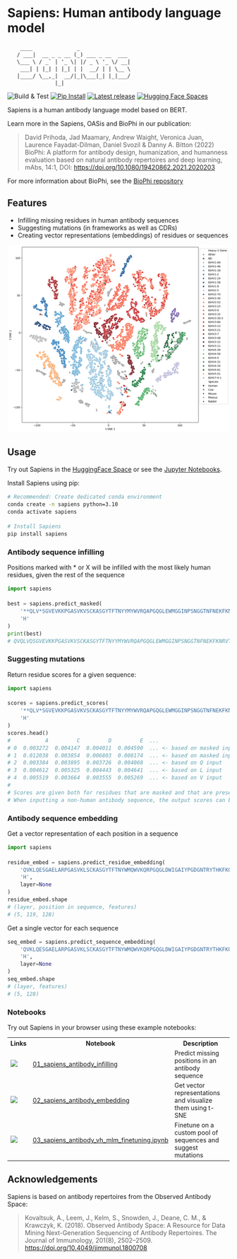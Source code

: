 # Sapiens: Human antibody language model

```
    ____              _                
   / ___|  __ _ _ __ (_) ___ _ __  ___ 
   \___ \ / _` | '_ \| |/ _ \ '_ \/ __|
    ___| | |_| | |_| | |  __/ | | \__ \
   |____/ \__,_|  __/|_|\___|_| |_|___/
               |_|                    
```

<p>
<img src="https://github.com/Merck/Sapiens/actions/workflows/python-package-conda.yml/badge.svg"
    alt="Build & Test"></a>
<a href="https://pypi.org/project/sapiens/">
    <img src="https://img.shields.io/pypi/dm/sapiens"
        alt="Pip Install"></a>
<a href="https://github.com/Merck/Sapiens/releases">
    <img src="https://img.shields.io/pypi/v/sapiens"
        alt="Latest release"></a>
<a href="https://huggingface.co/spaces/prihodad/biophi-sapiens1">
    <img src="https://img.shields.io/badge/🤗%20Spaces-prihodad/biophi--sapiens1-blue"
        alt="Hugging Face Spaces"></a>

</p>

Sapiens is a human antibody language model based on BERT.

Learn more in the Sapiens, OASis and BioPhi in our publication:

> David Prihoda, Jad Maamary, Andrew Waight, Veronica Juan, Laurence Fayadat-Dilman, Daniel Svozil & Danny A. Bitton (2022) 
> BioPhi: A platform for antibody design, humanization, and humanness evaluation based on natural antibody repertoires and deep learning, mAbs, 14:1, DOI: https://doi.org/10.1080/19420862.2021.2020203


For more information about BioPhi, see the [BioPhi repository](https://github.com/Merck/BioPhi)

## Features

- Infilling missing residues in human antibody sequences
- Suggesting mutations (in frameworks as well as CDRs)
- Creating vector representations (embeddings) of residues or sequences

![Sapiens Antibody t-SNE Example](notebooks/Embedding_t-SNE.png)

## Usage

Try out Sapiens in the [HuggingFace Space](https://huggingface.co/spaces/prihodad/biophi-sapiens1) or see the [Jupyter Notebooks](https://github.com/Merck/Sapiens?tab=readme-ov-file#notebooks).

Install Sapiens using pip:

```bash
# Recommended: Create dedicated conda environment
conda create -n sapiens python=3.10
conda activate sapiens

# Install Sapiens
pip install sapiens
```

### Antibody sequence infilling

Positions marked with * or X will be infilled with the most likely human residues, given the rest of the sequence

```python
import sapiens

best = sapiens.predict_masked(
    '**QLV*SGVEVKKPGASVKVSCKASGYTFTNYYMYWVRQAPGQGLEWMGGINPSNGGTNFNEKFKNRVTLTTDSSTTTAYMELKSLQFDDTAVYYCARRDYRFDMGFDYWGQGTTVTVSS',
    'H'
)
print(best)
# QVQLVQSGVEVKKPGASVKVSCKASGYTFTNYYMYWVRQAPGQGLEWMGGINPSNGGTNFNEKFKNRVTLTTDSSTTTAYMELKSLQFDDTAVYYCARRDYRFDMGFDYWGQGTTVTVSS
```

### Suggesting mutations

Return residue scores for a given sequence:

```python
import sapiens

scores = sapiens.predict_scores(
    '**QLV*SGVEVKKPGASVKVSCKASGYTFTNYYMYWVRQAPGQGLEWMGGINPSNGGTNFNEKFKNRVTLTTDSSTTTAYMELKSLQFDDTAVYYCARRDYRFDMGFDYWGQGTTVTVSS',
    'H'
)
scores.head()
#           A         C         D         E  ...
# 0  0.003272  0.004147  0.004011  0.004590  ... <- based on masked input
# 1  0.012038  0.003854  0.006803  0.008174  ... <- based on masked input
# 2  0.003384  0.003895  0.003726  0.004068  ... <- based on Q input
# 3  0.004612  0.005325  0.004443  0.004641  ... <- based on L input
# 4  0.005519  0.003664  0.003555  0.005269  ... <- based on V input
#
# Scores are given both for residues that are masked and that are present. 
# When inputting a non-human antibody sequence, the output scores can be used for humanization.
```

### Antibody sequence embedding

Get a vector representation of each position in a sequence

```python
import sapiens

residue_embed = sapiens.predict_residue_embedding(
    'QVKLQESGAELARPGASVKLSCKASGYTFTNYWMQWVKQRPGQGLDWIGAIYPGDGNTRYTHKFKGKATLTADKSSSTAYMQLSSLASEDSGVYYCARGEGNYAWFAYWGQGTTVTVSS', 
    'H', 
    layer=None
)
residue_embed.shape
# (layer, position in sequence, features)
# (5, 119, 128)
```

Get a single vector for each sequence

```python
seq_embed = sapiens.predict_sequence_embedding(
    'QVKLQESGAELARPGASVKLSCKASGYTFTNYWMQWVKQRPGQGLDWIGAIYPGDGNTRYTHKFKGKATLTADKSSSTAYMQLSSLASEDSGVYYCARGEGNYAWFAYWGQGTTVTVSS', 
    'H', 
    layer=None
)
seq_embed.shape
# (layer, features)
# (5, 128)
```

### Notebooks

Try out Sapiens in your browser using these example notebooks:

<table>
    <tr><th>Links</th><th>Notebook</th><th>Description</th></tr>
    <tr>
        <td>
            <a href="https://mybinder.org/v2/gh/Merck/Sapiens/main?labpath=notebooks%2F01_sapiens_antibody_infilling.ipynb"><img src="https://mybinder.org/badge_logo.svg" /></a>
        </td>
        <td><a href="notebooks/01_sapiens_antibody_infilling.ipynb">01_sapiens_antibody_infilling</a></td>
        <td>Predict missing positions in an antibody sequence</td>
    </tr>
    <tr>
        <td>
            <a href="https://mybinder.org/v2/gh/Merck/Sapiens/main?labpath=notebooks%2F02_sapiens_antibody_embedding.ipynb"><img src="https://mybinder.org/badge_logo.svg" /></a>
        </td>
        <td><a href="notebooks/02_sapiens_antibody_embedding.ipynb">02_sapiens_antibody_embedding</a></td>
        <td>Get vector representations and visualize them using t-SNE</td>
    </tr>
    <tr>
        <td>
            <a href="https://mybinder.org/v2/gh/Merck/Sapiens/main?labpath=notebooks%2F03_sapiens_antibody_vh_mlm_finetuning.ipynb"><img src="https://mybinder.org/badge_logo.svg" /></a>
        </td>
        <td><a href="notebooks/03_sapiens_antibody_vh_mlm_finetuning.ipynb">03_sapiens_antibody_vh_mlm_finetuning.ipynb</a></td>
        <td>Finetune on a custom pool of sequences and suggest mutations</td>
    </tr>
</table>

## Acknowledgements

Sapiens is based on antibody repertoires from the Observed Antibody Space:

> Kovaltsuk, A., Leem, J., Kelm, S., Snowden, J., Deane, C. M., & Krawczyk, K. (2018). Observed Antibody Space: A Resource for Data Mining Next-Generation Sequencing of Antibody Repertoires. The Journal of Immunology, 201(8), 2502–2509. https://doi.org/10.4049/jimmunol.1800708
